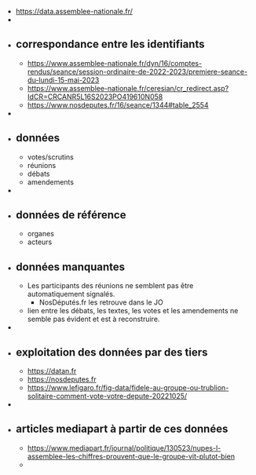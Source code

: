 - https://data.assemblee-nationale.fr/
-
- ## correspondance entre les identifiants
	- https://www.assemblee-nationale.fr/dyn/16/comptes-rendus/seance/session-ordinaire-de-2022-2023/premiere-seance-du-lundi-15-mai-2023
	- https://www.assemblee-nationale.fr/ceresian/cr_redirect.asp?IdCR=CRCANR5L16S2023PO419610N058
	- https://www.nosdeputes.fr/16/seance/1344#table_2554
-
- ## données
	- votes/scrutins
	- réunions
	- débats
	- amendements
-
- ## données de référence
	- organes
	- acteurs
- ## données manquantes
	- Les participants des réunions ne semblent pas être automatiquement signalés.
		- NosDéputés.fr les retrouve dans le JO
	- lien entre les débats, les textes, les votes et les amendements ne semble pas évident et est à reconstruire.
-
- ## exploitation des données par des tiers
	- https://datan.fr
	- https://nosdeputes.fr
	- https://www.lefigaro.fr/fig-data/fidele-au-groupe-ou-trublion-solitaire-comment-vote-votre-depute-20221025/
-
- ## articles mediapart à partir de ces données
	- https://www.mediapart.fr/journal/politique/130523/nupes-l-assemblee-les-chiffres-prouvent-que-le-groupe-vit-plutot-bien
	-